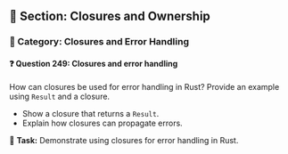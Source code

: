 ## 📘 Section: Closures and Ownership  
### 🔹 Category: Closures and Error Handling  
#### ❓ Question 249: Closures and error handling

How can closures be used for error handling in Rust? Provide an example using `Result` and a closure.

- Show a closure that returns a `Result`.
- Explain how closures can propagate errors.

🔧 **Task:** Demonstrate using closures for error handling in Rust.

